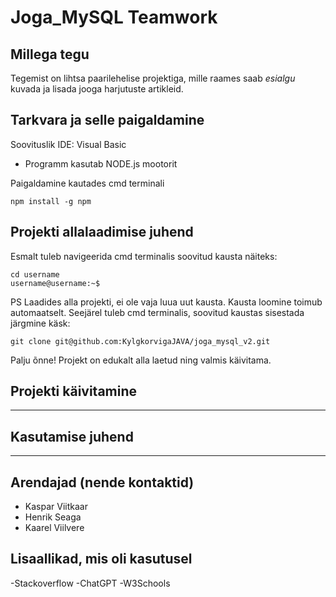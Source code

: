 # **Joga_MySQL** Teamwork

## Millega tegu
Tegemist on lihtsa paarilehelise projektiga, mille raames saab *esialgu* kuvada ja lisada jooga harjutuste artikleid.  
## Tarkvara ja selle paigaldamine

Soovituslik IDE: Visual Basic

- Programm kasutab NODE.js mootorit

Paigaldamine kautades cmd terminali
```
npm install -g npm

```
## Projekti allalaadimise juhend
Esmalt tuleb navigeerida cmd terminalis soovitud kausta
näiteks:
```
cd username
username@username:~$

```
PS Laadides alla projekti, ei ole vaja luua uut kausta. Kausta loomine toimub automaatselt.
Seejärel tuleb cmd terminalis, soovitud kaustas sisestada järgmine käsk:
```
git clone git@github.com:KylgkorvigaJAVA/joga_mysql_v2.git

```

Palju õnne! Projekt on edukalt alla laetud ning valmis käivitama.
## Projekti käivitamine
---
## Kasutamise juhend
---
## Arendajad (nende kontaktid)
- Kaspar Viitkaar
- Henrik Seaga
- Kaarel Viilvere
## Lisaallikad, mis oli kasutusel
  -Stackoverflow
  -ChatGPT
  -W3Schools
